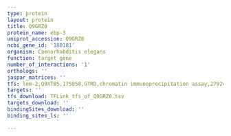```yaml
---
type: protein
layout: protein
title: Q9GRZ0
protein_name: ebp-3
uniprot_accession: Q9GRZ0
ncbi_gene_id: '180181'
organism: Caenorhabditis elegans
function: target gene
number_of_interactions: '1'
orthologs: ''
jaspar_matrices: ''
tfs: lem-2,Q9XTB5,175058,GTRD,chromatin immunoprecipitation assay,27924024%5Buid%5D,No
targets: ''
tfs_download: TFLink_tfs_of_Q9GRZ0.tsv
targets_download: ''
bindingSites_download: ''
binding_sites_ls: ''

---
```

